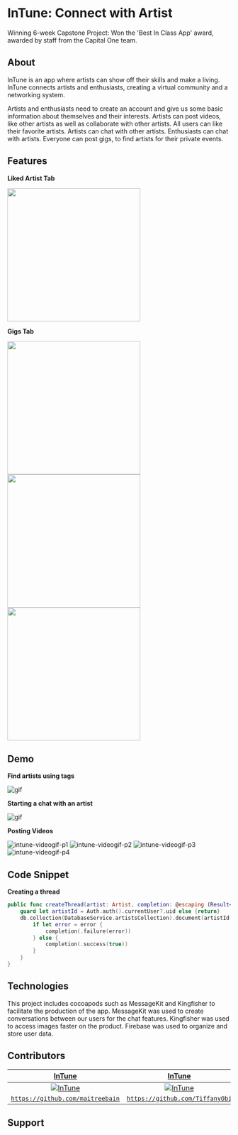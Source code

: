 # InTune: Connect with Artist

Winning 6-week Capstone Project: Won the 'Best In Class App' award, awarded by staff from the Capital One team. 

## About

InTune is an app where artists can show off their skills and make a living. InTune connects artists and enthusiasts, creating a virtual community and a networking system.

Artists and enthusiasts need to create an account and give us some basic information about themselves and their interests. Artists can post videos, like other artists as well as collaborate with other artists. All users can like their favorite artists. Artists can chat with other artists. Enthusiasts can chat with artists. Everyone can post gigs, to find artists for their private events.

## Features

**Liked Artist Tab**

<img src="DemoExamples/LA.png" width="300">

**Gigs Tab**

<img src="DemoExamples/GT.png" width="300">
<img src="DemoExamples/PG.png" width="300">
<img src="DemoExamples/GD.png" width="300">

## Demo

**Find artists using tags**

![gif](DemoExamples/TagsExplore.gif)

**Starting a chat with an artist**

![gif](DemoExamples/Chat.gif)

**Posting Videos**

![intune-videogif-p1](https://user-images.githubusercontent.com/55755297/86839904-06bad880-c070-11ea-9291-5f1b0ffed1a5.gif)
![intune-videogif-p2](https://user-images.githubusercontent.com/55755297/86839910-091d3280-c070-11ea-818a-fa2185e3a33c.gif)
![intune-videogif-p3](https://user-images.githubusercontent.com/55755297/86839916-0cb0b980-c070-11ea-8c77-b39b55d6471a.gif)
![intune-videogif-p4](https://user-images.githubusercontent.com/55755297/86841107-84cbaf00-c071-11ea-90bf-f558a4b752dd.gif)


## Code Snippet 

**Creating a thread**

```swift
public func createThread(artist: Artist, completion: @escaping (Result<Bool, Error>)->()) {
    guard let artistId = Auth.auth().currentUser?.uid else {return}
    db.collection(DatabaseService.artistsCollection).document(artistId).collection(DatabaseService.threadCollection).document(artist.artistId).setData(["name" : artist.name, "artistId": artist.artistId, "photoURL": artist.photoURL ?? "no photo url", "city": artist.city]) { (error) in
        if let error = error {
            completion(.failure(error))
        } else {
            completion(.success(true))
        }
    }
}    
```

## Technologies

This project includes cocoapods such as MessageKit and Kingfisher to facilitate the production of the app. MessageKit was used to create conversations between our users for the chat features. Kingfisher was used to access images faster on the product. Firebase was used to organize and store user data.


## Contributors 

| <a href="https://github.com/maitreebain" target="_blank">**InTune**</a> | <a href="https://github.com/TiffanyObi" target="_blank">**InTune**</a> | <a href="https://github.com/ChristianHurtado29" target="_blank">**InTune**</a> | <a href="https://github.com/oscarvictoria" target="_blank">**InTune**</a> |
| :---: |:---:| :---: |:---:|
| [![InTune](https://avatars2.githubusercontent.com/u/55721710?s=250&u=0eebcc3a8a764dfe250d0b89fce345a2ca46eb6d&v=4&s=200)](https://github.com/maitreebain) |  [![InTune](https://avatars2.githubusercontent.com/u/55755297?s=400&u=364f4a7c46054d81adf10cc9b63e5215b5a83515&v=4&s=200)](https://github.com/TiffanyObi)    | [![InTune](https://avatars2.githubusercontent.com/u/55717913?s=260&u=6a26ab824fe75a6038add490238e47dc972ec603&v=4&s=200)](https://github.com/ChristianHurtado29) | [![InTune](https://avatars3.githubusercontent.com/u/55722232?s=260&u=742a8f0f4cab152c96093d98305b09c92eddf8bc&v=4&s=200)](https://github.com/oscarvictoria)  | 
| <a href="https://github.com/maitreebain" target="_blank">`https://github.com/maitreebain`</a> | <a href="https://github.com/TiffanyObi" target="_blank">`https://github.com/TiffanyObi`</a> | <a href="https://github.com/ChristianHurtado29" target="_blank">`https://github.com/ChristianHurtado29`</a> |  <a href="https://github.com/oscarvictoria" target="_blank">`https://github.com/oscarvictoria`</a> |

## Support

